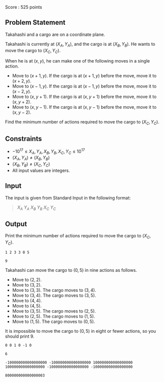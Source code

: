 Score : $525$ points

## Problem Statement

Takahashi and a cargo are on a coordinate plane.

Takahashi is currently at $(X_A,Y_A)$, and the cargo is at $(X_B,Y_B)$.
He wants to move the cargo to $(X_C,Y_C)$.

When he is at $(x,y)$, he can make one of the following moves in a single action.

- Move to $(x+1,y)$. If the cargo is at $(x+1,y)$ before the move, move it to $(x+2,y)$.
- Move to $(x-1,y)$. If the cargo is at $(x-1,y)$ before the move, move it to $(x-2,y)$.
- Move to $(x,y+1)$. If the cargo is at $(x,y+1)$ before the move, move it to $(x,y+2)$.
- Move to $(x,y-1)$. If the cargo is at $(x,y-1)$ before the move, move it to $(x,y-2)$.

Find the minimum number of actions required to move the cargo to $(X_C,Y_C)$.

## Constraints

- $-10^{17}\leq X_A,Y_A,X_B,Y_B,X_C,Y_C\leq 10^{17}$
- $(X_A,Y_A)\neq (X_B,Y_B)$
- $(X_B,Y_B)\neq (X_C,Y_C)$
- All input values are integers.

## Input

The input is given from Standard Input in the following format:

> $X_A$ $Y_A$ $X_B$ $Y_B$ $X_C$ $Y_C$

## Output

Print the minimum number of actions required to move the cargo to $(X_C,Y_C)$.

```input1
1 2 3 3 0 5
```

```output1
9
```

Takahashi can move the cargo to $(0,5)$ in nine actions as follows.

- Move to $(2,2)$.
- Move to $(3,2)$.
- Move to $(3,3)$. The cargo moves to $(3,4)$.
- Move to $(3,4)$. The cargo moves to $(3,5)$.
- Move to $(4,4)$.
- Move to $(4,5)$.
- Move to $(3,5)$. The cargo moves to $(2,5)$.
- Move to $(2,5)$. The cargo moves to $(1,5)$.
- Move to $(1,5)$. The cargo moves to $(0,5)$.

It is impossible to move the cargo to $(0,5)$ in eight or fewer actions, so you should print $9$.

```input2
0 0 1 0 -1 0
```

```output2
6
```

```input3
-100000000000000000 -100000000000000000 100000000000000000 100000000000000000 -100000000000000000 -100000000000000000
```

```output3
800000000000000003
```